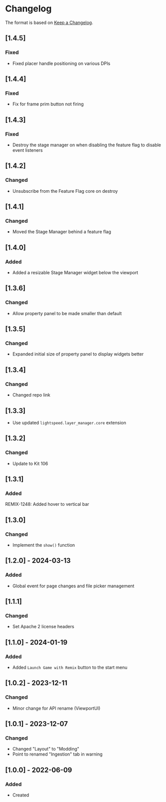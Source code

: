 # Changelog
The format is based on [Keep a Changelog](https://keepachangelog.com/en/1.0.0/).

## [1.4.5]
### Fixed
- Fixed placer handle positioning on various DPIs

## [1.4.4]
### Fixed
- Fix for frame prim button not firing

## [1.4.3]
### Fixed
- Destroy the stage manager on when disabling the feature flag to disable event listeners

## [1.4.2]
### Changed
- Unsubscribe from the Feature Flag core on destroy

## [1.4.1]
### Changed
- Moved the Stage Manager behind a feature flag

## [1.4.0]
### Added
- Added a resizable Stage Manager widget below the viewport

## [1.3.6]
### Changed
- Allow property panel to be made smaller than default

## [1.3.5]
### Changed
- Expanded initial size of property panel to display widgets better

## [1.3.4]
### Changed
- Changed repo link

## [1.3.3]
- Use updated `lightspeed.layer_manager.core` extension

## [1.3.2]
### Changed
- Update to Kit 106

## [1.3.1]
### Added
REMIX-1248: Added hover to vertical bar

## [1.3.0]
### Changed
- Implement the `show()` function

## [1.2.0] - 2024-03-13
### Added
- Global event for page changes and file picker management

## [1.1.1]
### Changed
- Set Apache 2 license headers

## [1.1.0] - 2024-01-19
### Added
- Added `Launch Game with Remix` button to the start menu

## [1.0.2] - 2023-12-11
### Changed
- Minor change for API rename (ViewportUI)

## [1.0.1] - 2023-12-07
### Changed
- Changed "Layout" to "Modding"
- Point to renamed "Ingestion" tab in warning

## [1.0.0] - 2022-06-09
### Added
- Created
